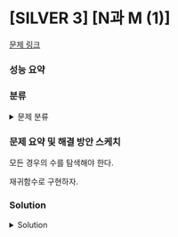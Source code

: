 # [SILVER 3] [N과 M (1)]

[문제 링크](https://www.acmicpc.net/problem/15649) 

### 성능 요약

### 분류

<details><summary>문제 분류</summary> 

[백트래킹]

</details>

### 문제 요약 및 해결 방안 스케치

모든 경우의 수를 탐색해야 한다. 

재귀함수로 구현하자.

### Solution

<details><summary>Solution</summary> 

[Source Code]

</details>
